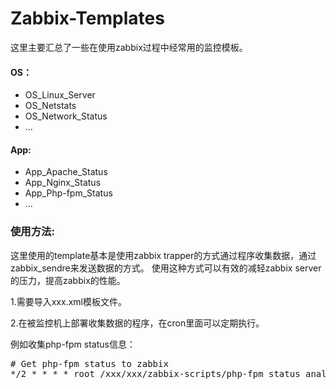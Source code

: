 Zabbix-Templates
========
这里主要汇总了一些在使用zabbix过程中经常用的监控模板。
#### OS：
*	OS_Linux_Server
*	OS_Netstats
*	OS_Network_Status
*	...

#### App:
*	App_Apache_Status
*	App_Nginx_Status
*	App_Php-fpm_Status
*	...

### 使用方法:
这里使用的template基本是使用zabbix trapper的方式通过程序收集数据，通过zabbix_sendre来发送数据的方式。
使用这种方式可以有效的减轻zabbix server的压力，提高zabbix的性能。

1.需要导入xxx.xml模板文件。

2.在被监控机上部署收集数据的程序，在cron里面可以定期执行。

例如收集php-fpm status信息：
<pre>
# Get php-fpm status to zabbix
*/2 * * * * root /xxx/xxx/zabbix-scripts/php-fpm_status_analyze.sh -z 127.0.0.1 -u http://127.0.0.1:80/pm_status > /dev/null 2>&1
</pre>
